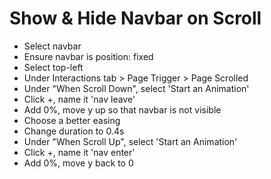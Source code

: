 # Show & Hide Navbar on Scroll

* Select navbar
* Ensure navbar is position: fixed 
* Select top-left
* Under Interactions tab > Page Trigger > Page Scrolled
* Under "When Scroll Down", select 'Start an Animation'
* Click +, name it 'nav leave'
* Add 0%, move y up so that navbar is not visible
* Choose a better easing
* Change duration to 0.4s
* Under "When Scroll Up", select 'Start an Animation'
* Click +, name it 'nav enter'
* Add 0%, move y back to 0



